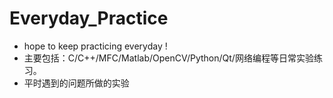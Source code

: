 # Everyday_Practice

- hope to keep practicing everyday ! 
- 主要包括：C/C++/MFC/Matlab/OpenCV/Python/Qt/网络编程等日常实验练习。
- 平时遇到的问题所做的实验
